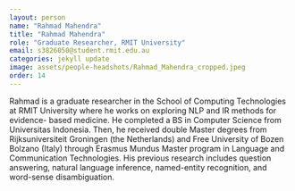 ```yaml
---
layout: person
name: "Rahmad Mahendra"
title: "Rahmad Mahendra"
role: "Graduate Researcher, RMIT University"
email: s3826050@student.rmit.edu.au
categories: jekyll update
image: assets/people-headshots/Rahmad_Mahendra_cropped.jpeg
order: 14
---
```

Rahmad is a graduate researcher in the School of Computing Technologies at RMIT University where he works on exploring NLP and IR methods for evidence- based medicine. He completed a BS in Computer Science from Universitas Indonesia. Then, he received double Master degrees from Rijksuniversiteit Groningen (the Netherlands) and Free University of Bozen Bolzano (Italy) through Erasmus Mundus Master program in Language and Communication Technologies. His previous research includes question answering, natural language inference, named-entity recognition, and word-sense disambiguation.

